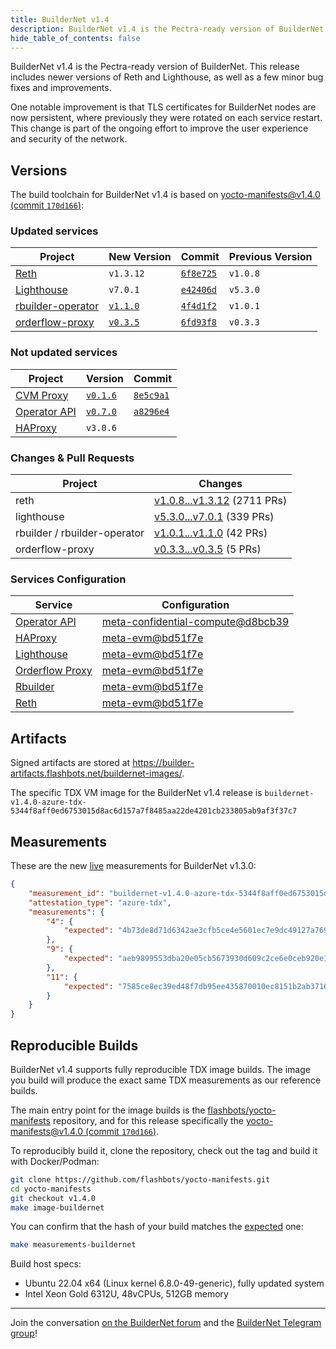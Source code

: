 ```yaml
---
title: BuilderNet v1.4
description: BuilderNet v1.4 is the Pectra-ready version of BuilderNet.
hide_table_of_contents: false
---
```


BuilderNet v1.4 is the Pectra-ready version of BuilderNet. This release includes newer versions of Reth and Lighthouse, as well as a few minor bug fixes and improvements.

One notable improvement is that TLS certificates for BuilderNet nodes are now persistent, where previously they were rotated on each service restart. This change is part of the ongoing effort to improve the user experience and security of the network.

<!-- truncate -->

## Versions

The build toolchain for BuilderNet v1.4 is based on [yocto-manifests@v1.4.0 (commit `170d166`)](https://github.com/flashbots/yocto-manifests/releases/tag/v1.4.0):

### Updated services

| Project                                                                  | New Version                                                                             | Commit                                                                                                               | Previous Version |
| ------------------------------------------------------------------------ | --------------------------------------------------------------------------------------- | -------------------------------------------------------------------------------------------------------------------- | ---------------- |
| [Reth](https://github.com/paradigmxyz/reth)                              | `v1.3.12`                                                                               | [`6f8e725`](https://github.com/paradigmxyz/reth/commit/6f8e7258f4733279080e4bd8345ce50538a40d6e)                     | `v1.0.8`         |
| [Lighthouse](https://github.com/sigp/lighthouse)                         | `v7.0.1`                                                                                | [`e42406d`](https://github.com/sigp/lighthouse/commit/e42406d7b79a85ad4622f3a7440ff6468ac4c9e1)                      | `v5.3.0`         |
| [rbuilder-operator](https://github.com/flashbots/rbuilder-operator/tags) | [`v1.1.0`](https://github.com/flashbots/rbuilder-operator/releases/tag/v1.1.0)          | [`4f4d1f2`](https://github.com/flashbots/rbuilder-operator/commit/4f4d1f231ea133cd37a2e490fa34eda97d52541b)          | `v1.0.1`         |
| [orderflow-proxy](https://github.com/flashbots/orderflow-proxy)          | [`v0.3.5`](https://github.com/flashbots/buildernet-orderflow-proxy/releases/tag/v0.3.5) | [`6fd93f8`](https://github.com/flashbots/buildernet-orderflow-proxy/commit/6fd93f883e453e1e15d97bd455bb3f66cd085aeb) | `v0.3.3`         |

### Not updated services

| Project                                                     | Version                                                                        | Commit                                                                                                      |
| ----------------------------------------------------------- | ------------------------------------------------------------------------------ | ----------------------------------------------------------------------------------------------------------- |
| [CVM Proxy](https://github.com/flashbots/cvm-reverse-proxy) | [`v0.1.6`](https://github.com/flashbots/cvm-reverse-proxy/releases/tag/v0.1.6) | [`8e5c9a1`](https://github.com/flashbots/cvm-reverse-proxy/commit/8e5c9a13278f4864d05a6f1e7493e99f98053cea) | `v0.1.0` |
| [Operator API](https://github.com/flashbots/system-api)     | [`v0.7.0`](https://github.com/flashbots/system-api/releases/tag/v0.7.0)        | [`a8296e4`](https://github.com/flashbots/system-api/commit/a8296e4ccd355f5fac805828ad8e474381a6c5a2)        | `v0.7.0` |
| [HAProxy](https://github.com/haproxy/haproxy)               | `v3.0.6`                                                                       |


### Changes & Pull Requests

| Project                      | Changes                                                                                                    |
| ---------------------------- | ---------------------------------------------------------------------------------------------------------- |
| reth                         | [v1.0.8...v1.3.12](https://github.com/paradigmxyz/reth/compare/v1.0.8...v1.3.12) (2711 PRs)                |
| lighthouse                   | [v5.3.0...v7.0.1](https://github.com/sigp/lighthouse/compare/v5.3.0...v7.0.1) (339 PRs)                    |
| rbuilder / rbuilder-operator | [v1.0.1...v1.1.0](https://github.com/flashbots/rbuilder/compare/v1.0.1...v1.1.0) (42 PRs)                  |
| orderflow-proxy              | [v0.3.3...v0.3.5](https://github.com/flashbots/buildernet-orderflow-proxy/compare/v0.3.3...v0.3.5) (5 PRs) |

### Services Configuration

| Service                                                                                                                                                                           | Configuration                                                                                                                                                                                          |
| --------------------------------------------------------------------------------------------------------------------------------------------------------------------------------- | ------------------------------------------------------------------------------------------------------------------------------------------------------------------------------------------------------ |
| [Operator API](https://github.com/flashbots/meta-confidential-compute/blob/d8bcb394310f896f98f8b83b29732678792d101e/recipes-core/system-api/files/systemapi-config.toml.mustache) | [meta-confidential-compute@d8bcb39](https://github.com/flashbots/meta-confidential-compute/blob/d8bcb394310f896f98f8b83b29732678792d101e/recipes-core/system-api/files/systemapi-config.toml.mustache) |
| [HAProxy](https://github.com/flashbots/meta-evm/blob/1a40c40ed08c2ff27450f398ac040ff2902fbcf7/recipes-nodes/haproxy/haproxy.cfg.mustache)                                         | [meta-evm@bd51f7e](https://github.com/flashbots/meta-evm/blob/1a40c40ed08c2ff27450f398ac040ff2902fbcf7/recipes-nodes/haproxy/haproxy.cfg.mustache)                                                     |
| [Lighthouse](https://github.com/flashbots/meta-evm/blob/1a40c40ed08c2ff27450f398ac040ff2902fbcf7/recipes-nodes/lighthouse/init#L37-L57)                                           | [meta-evm@bd51f7e](https://github.com/flashbots/meta-evm/blob/1a40c40ed08c2ff27450f398ac040ff2902fbcf7/recipes-nodes/lighthouse/init#L37-L57)                                                          |
| [Orderflow Proxy](https://github.com/flashbots/meta-evm/blob/1a40c40ed08c2ff27450f398ac040ff2902fbcf7/recipes-nodes/orderflow-proxy/files/orderflow-proxy.conf.mustache)          | [meta-evm@bd51f7e](https://github.com/flashbots/meta-evm/blob/1a40c40ed08c2ff27450f398ac040ff2902fbcf7/recipes-nodes/orderflow-proxy/files/orderflow-proxy.conf.mustache)                              |
| [Rbuilder](https://github.com/flashbots/meta-evm/blob/1a40c40ed08c2ff27450f398ac040ff2902fbcf7/recipes-nodes/rbuilder/config.mustache)                                            | [meta-evm@bd51f7e](https://github.com/flashbots/meta-evm/blob/1a40c40ed08c2ff27450f398ac040ff2902fbcf7/recipes-nodes/rbuilder/config.mustache)                                                         |
| [Reth](https://github.com/flashbots/meta-evm/blob/1a40c40ed08c2ff27450f398ac040ff2902fbcf7/recipes-nodes/reth/init#L41-L59)                                                       | [meta-evm@bd51f7e](https://github.com/flashbots/meta-evm/blob/1a40c40ed08c2ff27450f398ac040ff2902fbcf7/recipes-nodes/reth/init#L41-L59)                                                                |

## Artifacts

Signed artifacts are stored at https://builder-artifacts.flashbots.net/buildernet-images/.

The specific TDX VM image for the BuilderNet v1.4 release is `buildernet-v1.4.0-azure-tdx-5344f8aff0ed6753015d8ac6d157a7f8485aa22de4201cb233805ab9af3f37c7`

## Measurements

These are the new [live](https://measurements.builder.flashbots.net/) measurements for BuilderNet v1.3.0:

```json
{
    "measurement_id": "buildernet-v1.4.0-azure-tdx-5344f8aff0ed6753015d8ac6d157a7f8485aa22de4201cb233805ab9af3f37c7.wic.vhd",
    "attestation_type": "azure-tdx",
    "measurements": {
        "4": {
            "expected": "4b73de8d71d6342ae3cfb5ce4e5601ec7e9dc49127a76916c8f0b4a8463b5d14"
        },
        "9": {
            "expected": "aeb9899553dba20e05cb5673930d609c2ce6e0ceb920e1a01baf21a155a2df04"
        },
        "11": {
            "expected": "7585ce8ec39ed48f7db95ee435870010ec8151b2ab3716cb9876e976a75cb31a"
        }
    }
}
```

## Reproducible Builds

BuilderNet v1.4 supports fully reproducible TDX image builds. The image you build will produce the exact same TDX measurements as our reference builds.

The main entry point for the image builds is the [flashbots/yocto-manifests](https://github.com/flashbots/yocto-manifests) repository, and for this release specifically the [yocto-manifests@v1.4.0 (commit `170d166`)](https://github.com/flashbots/yocto-manifests/releases/tag/v1.4.0).

To reproducibly build it, clone the repository, check out the tag and build it with Docker/Podman:

```bash
git clone https://github.com/flashbots/yocto-manifests.git
cd yocto-manifests
git checkout v1.4.0
make image-buildernet
```

You can confirm that the hash of your build matches the [expected](https://measurements.builder.flashbots.net/) one:

```bash
make measurements-buildernet
```

Build host specs:

- Ubuntu 22.04 x64 (Linux kernel 6.8.0-49-generic), fully updated system
- Intel Xeon Gold 6312U, 48vCPUs, 512GB memory

---

Join the conversation [on the BuilderNet forum](https://collective.flashbots.net/c/buildernet/31) and the [BuilderNet Telegram group](https://t.me/buildernet_general)!
